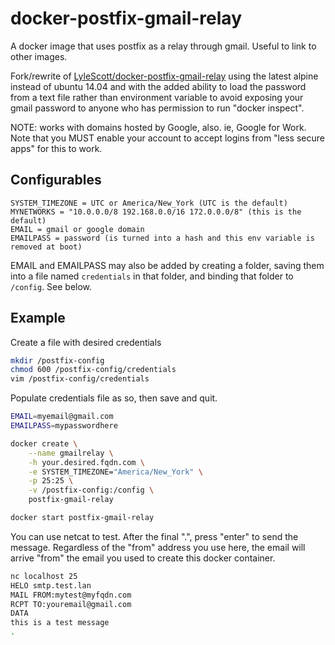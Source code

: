 # docker-postfix-gmail-relay
A docker image that uses postfix as a relay through gmail. Useful to link to other images.

Fork/rewrite of [LyleScott/docker-postfix-gmail-relay](https://github.com/LyleScott/docker-postfix-gmail-relay) using the latest alpine instead of ubuntu 14.04 and with the added ability to load the password from a text file rather than environment variable to avoid exposing your gmail password to anyone who has permission to run "docker inspect".

NOTE: works with domains hosted by Google, also. ie, Google for Work.  Note that you MUST enable your account to accept logins from "less secure apps" for this to work.

## Configurables

```
SYSTEM_TIMEZONE = UTC or America/New_York (UTC is the default)
MYNETWORKS = "10.0.0.0/8 192.168.0.0/16 172.0.0.0/8" (this is the default)
EMAIL = gmail or google domain
EMAILPASS = password (is turned into a hash and this env variable is removed at boot)
```

EMAIL and EMAILPASS may also be added by creating a folder, saving them into a file named ``credentials`` in that folder, and binding that folder to ``/config``.  See below.

## Example
Create a file with desired credentials
```bash
mkdir /postfix-config
chmod 600 /postfix-config/credentials
vim /postfix-config/credentials
```

Populate credentials file as so, then save and quit.
```bash
EMAIL=myemail@gmail.com
EMAILPASS=mypasswordhere
```

```bash
docker create \
    --name gmailrelay \
    -h your.desired.fqdn.com \
    -e SYSTEM_TIMEZONE="America/New_York" \
    -p 25:25 \
    -v /postfix-config:/config \
    postfix-gmail-relay

docker start postfix-gmail-relay
```

You can use netcat to test.  After the final ".", press "enter" to send the message.  Regardless of the "from" address you use here, the email will arrive "from" the email you used to create this docker container.

```bash
nc localhost 25
HELO smtp.test.lan
MAIL FROM:mytest@myfqdn.com
RCPT TO:youremail@gmail.com
DATA
this is a test message
.

```
